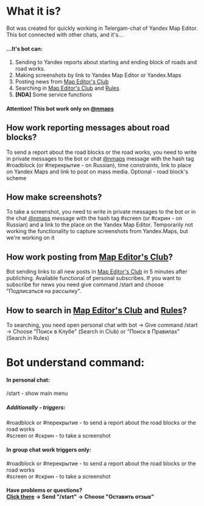# What it is?
Bot was created for quickly working in Telergam-chat of Yandex Map Editor. This bot connected with other chats, and it's...

#### ...It's bot can:
1. Sending to Yandex reports about starting and ending block of roads and road works.
1. Making screenshots by link to Yandex Map Editor or Yandex.Maps
1. Posting news from [Map Editor's Club](https://yandex.ru/blog/narod-karta)
1. Searching in [Map Editor's Club](https://yandex.ru/blog/narod-karta) and [Rules](http://help.yandex.ru/nmaps/rules_2.xml)
1. <b>[NDA]</b> Some service functions

#### Attention! This bot work only on [@nmaps](https://t.me/nmaps)

## How work reporting messages about road blocks?
To send a report about the road blocks or the road works, you need to write in private messages to the bot or chat [@nmaps](https://t.me/nmaps) message with the hash tag #roadblock (or #перекрытие - on Russian), time constraints, link to place on Yandex Maps and link to post on mass media. Optional - road block's scheme

## How make screenshots?
To take a screenshot, you need to write in private messages to the bot or in the chat [@nmaps](https://t.me/nmaps) message with the hash tag #screen (or #скрин - on Russian)  and a link to the place on the Yandex Map Editor. Temporarily not working the functionality to capture screenshots from Yandex.Maps, but we're working on it
## How work posting from [Map Editor's Club](https://yandex.ru/blog/narod-karta)?
Bot sending links to all new posts in [Map Editor's Club](https://yandex.ru/blog/narod-karta) in 5 minutes after publiching. Available functional of personal subscribes. If you want to subscribe for news you need give command /start and choose "Подписаться на рассылку".

## How to search in [Map Editor's Club](https://yandex.ru/blog/narod-karta) and [Rules](http://help.yandex.ru/nmaps/rules_2.xml)?
To searching, you need open personal chat with bot -> Give command /start -> Choose "Поиск в Клубе" (Search in Club) or "Поиск в Правилах" (Search in Rules)

# Bot understand command:
#### In personal chat:
/start - show main menu
##### Additionally - triggers:
#roadblock or #перекрытие - to send a report about the road blocks or the road works<br>
#screen or #скрин - to take a screenshot

#### In group chat work triggers only:
#roadblock or #перекрытие - to send a report about the road blocks or the road works<br>
#screen or #скрин - to take a screenshot

#### Have problems or questions?<br>[Click there](t.me/nmapsbot) -> Send "/start" -> Choose "Оставить отзыв"
